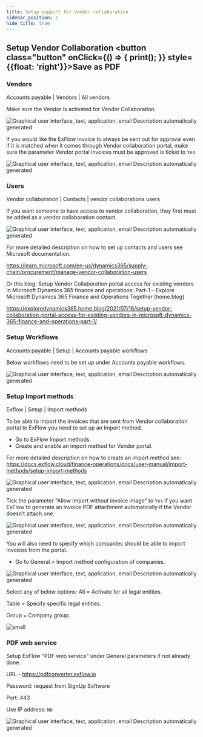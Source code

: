```yaml
---
title: Setup support for Vendor collaboration
sidebar_position: 2
hide_title: true
---
```

## Setup Vendor Collaboration <button class="button" onClick={() => { print(); }} style={{float: 'right'}}>Save as PDF</button>

### Vendors
Accounts payable | Vendors | All vendors

Make sure the Vendor is activated for Vendor Collaboration.

![Graphical user interface, text, application, email Description automatically generated](@site/static/img/media/image372.png)

If you would like the ExFlow invoice to always be sent out for approval even if it is matched when it comes through Vendor collaboration portal, make sure the parameter Vendor portal invoices must be approved is ticket to `Yes`.

![Graphical user interface, text, application, email Description automatically generated](@site/static/img/media/image373.png)

### Users
Vendor collaboration | Contacts | vendor collaborations users 

If you want someone to have access to vendor collaboration, they first must be added as a vendor collaboration contact.

![Graphical user interface, text, application, email Description automatically generated](@site/static/img/media/image374.png)

For more detailed description on how to set up contacts and users see Microsoft documentation.

https://learn.microsoft.com/en-us/dynamics365/supply-chain/procurement/manage-vendor-collaboration-users

Or this blog: 
Setup Vendor Collaboration portal access for existing vendors in Microsoft Dynamics 365 finance and operations: Part-1 – Explore Microsoft Dynamics 365 Finance and Operations Together (home.blog)

https://exploredynamics365.home.blog/2021/07/16/setup-vendor-collaboration-portal-access-for-existing-vendors-in-microsoft-dynamics-365-finance-and-operations-part-1/

### Setup Workflows
Accounts payable | Setup | Accounts payable workflows

Below workflows need to be set up under Accounts payable workflows.

![Graphical user interface, text, application, email Description automatically generated](@site/static/img/media/image375.png)

### Setup Import methods
Exflow | Setup | Import methods

To be able to import the invoices that are sent from Vendor collaboration portal to ExFlow you need to set up an Import method.

- Go to ExFlow Import methods.
- Create and enable an import method for Vendor portal. 

For more detailed description on how to create an import method see: https://docs.exflow.cloud/finance-operations/docs/user-manual/import-methods/setup-import-methods

![Graphical user interface, text, application, email Description automatically generated](@site/static/img/media/image376.png)

Tick the parameter "Allow import without invoice image" to `Yes` if you want ExFlow to generate an invoice PDF attachment automatically if the Vendor doesn’t attach one. 

![Graphical user interface, text, application, email Description automatically generated](@site/static/img/media/image377.png)

You will also need to specify which companies should be able to import invoices from the portal.

- Go to General > Import method configuration of companies.

![Graphical user interface, text, application, email Description automatically generated](@site/static/img/media/image378.png)

Select any of below options:
All = Activate for all legal entities.

Table = Specify specific legal entities.

Group = Company group.

![small](@site/static/img/media/image379.png)

### PDF web service
Setup ExFlow “PDF web service” under General parameters if not already done.

URL - https://pdfconverter.exflow.io

Password: request from SignUp Software

Port: 443

Use IP address: `NO`

![Graphical user interface, text, application, email Description automatically generated](@site/static/img/media/image380.png)



